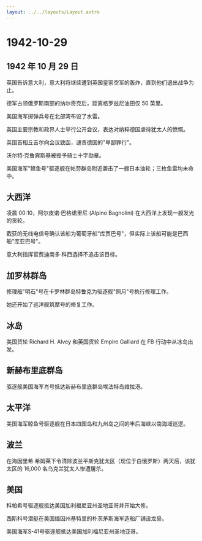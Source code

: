 ```yaml
---
layout: ../../layouts/Layout.astro
---
```


# 1942-10-29

## 1942 年 10 月 29 日

英国告诉意大利，意大利将继续遭到英国皇家空军的轰炸，直到他们退出战争为止。

德军占领俄罗斯南部的纳尔奇克后，距离格罗兹尼油田仅 50 英里。

美国海军掷弹兵号在北部湾布设了水雷。

英国主要宗教和政界人士举行公开会议，表达对纳粹德国虐待犹太人的愤慨。

英国首相丘吉尔向会议致函，谴责德国的"卑鄙罪行"。

沃尔特·克鲁宾斯基被授予骑士十字勋章。

美国海军"鲣鱼号"驱逐舰在帕劳群岛附近袭击了一艘日本油轮；三枚鱼雷均未命中。

## 大西洋

凌晨 00:10，阿尔皮诺·巴格诺里尼 (Alpino Bagnolini)
在大西洋上发现一艘发光的货轮。

截获的无线电信号确认该船为葡萄牙船"库贾巴号"，但实际上该船可能是巴西船"库亚巴号"。

意大利指挥官费迪南多·科西选择不追击该目标。

## 加罗林群岛

修理船"明石"号在卡罗林群岛特鲁克为驱逐舰"照月"号执行修理工作。

她还开始了巡洋舰筑摩号的修复工作。

## 冰岛

美国货轮 Richard H. Alvey 和英国货轮 Empire Galliard 在 FB
行动中从冰岛出发。

## 新赫布里底群岛

驱逐舰美国海军肖号抵达新赫布里底群岛埃法特岛维拉港。

## 太平洋

美国海军鲸鱼号驱逐舰在日本四国岛和九州岛之间的丰后海峡以南海域巡逻。

## 波兰

在海因里希·希姆莱下令清除波兰平斯克犹太区（现位于白俄罗斯）两天后，该犹太区的
16,000 名乌克兰犹太人惨遭屠杀。

## 美国

科帕希号驱逐舰抵达美国加利福尼亚州圣地亚哥并开始大修。

西斯科号潜艇在美国缅因州基特里的朴茨茅斯海军造船厂铺设龙骨。

美国海军S-41号驱逐舰抵达美国加利福尼亚州圣地亚哥。